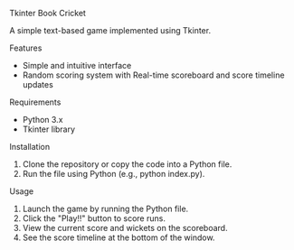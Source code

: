 Tkinter Book Cricket

A simple text-based game implemented using Tkinter.

Features
- Simple and intuitive interface
- Random scoring system with Real-time scoreboard and score timeline updates

Requirements
- Python 3.x
- Tkinter library

Installation
1. Clone the repository or copy the code into a Python file.
2. Run the file using Python (e.g., python index.py).

Usage
1. Launch the game by running the Python file.
2. Click the "Play!!" button to score runs.
3. View the current score and wickets on the scoreboard.
4. See the score timeline at the bottom of the window.

